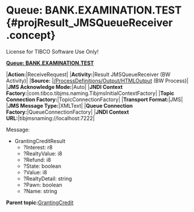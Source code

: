 # Queue: BANK.EXAMINATION.TEST {#projResult_JMSQueueReceiver .concept}

License for TIBCO Software Use Only!

**[Queue: BANK.EXAMINATION.TEST](../msgs/dest_Id132.md)**

|**Action:**|ReceiveRequest|
|**Activity:**|Result JMSQueueReceiver \(BW Activity\)|
|**Source:**  |[/ProcessDefinitions/Output/HTMLOutput](../../../projects/GrantingCredit/ProcessDefinitions/Output/HTMLOutput.process.md) \(BW Process\)|
|**JMS Acknowledge Mode:**|Auto|
|**JNDI Context Factory:**|com.tibco.tibjms.naming.TibjmsInitialContextFactory|
|**Topic Connection Factory:**|TopicConnectionFactory|
|**Transport Format:**|JMS|
|**JMS Message Type:**|XMLText|
|**Queue Connection Factory:**|QueueConnectionFactory|
|**JNDI Context URL:**|tibjmsnaming://localhost:7222|

Message:

-   GrantingCreditResult
    -   ?Interest: r8
    -   ?RealtyValue: i8
    -   ?Refund: i8
    -   ?State: boolean
    -   ?Value: i8
    -   ?RealtyDetail: string
    -   ?Pawn: boolean
    -   ?Name: string

**Parent topic:**[GrantingCredit](../../../crossref/dest/projs/GrantingCredit.md)

